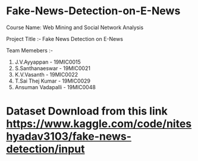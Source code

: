 # Fake-News-Detection-on-E-News

Course Name: Web Mining and Social Network Analysis 

Project Title :- Fake News Detection on E-News 

Team Memebers :-
1. J.V.Ayyappan - 19MIC0015
2. S.Santhanaeswar - 19MIC0021
3. K.V.Vasanth - 19MIC0022
4. T.Sai Thej Kumar - 19MIC0029
5. Ansuman Vadapalli - 19MIC0048

# Dataset Download from this link https://www.kaggle.com/code/niteshyadav3103/fake-news-detection/input
